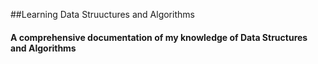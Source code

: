 ##Learning Data Struuctures and Algorithms

#### A comprehensive documentation of my knowledge of Data Structures and Algorithms
